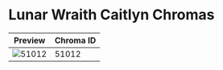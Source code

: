 # Lunar Wraith Caitlyn Chromas

| Preview | Chroma ID |
|---------|-----------|
| ![51012](https://raw.communitydragon.org/latest/plugins/rcp-be-lol-game-data/global/default/v1/champion-chroma-images/51/51012.png) | 51012 |